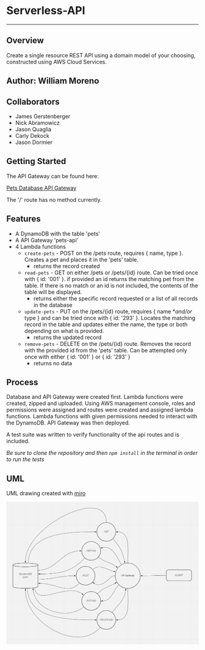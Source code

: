 # Serverless-API
---

## Overview

Create a single resource REST API using a domain model of your choosing, constructed using AWS Cloud Services.

## Author: William Moreno

## Collaborators

- James Gerstenberger
- Nick Abramowicz
- Jason Quaglia
- Carly Dekock
- Jason Dormier

## Getting Started

The API Gateway can be found here:

[Pets Database API Gateway](https://aok7i852b5.execute-api.us-west-2.amazonaws.com/beta)

The '/' route has no method currently.

## Features

- A DynamoDB with the table 'pets'
- A API Gateway 'pets-api'
- 4 Lambda functions
  - `create-pets` - POST on the /pets route, requires { name, type }. Creates a pet and places it in the 'pets' table.
    - returns the record created
  - `read-pets` - GET on either /pets or /pets/{id} route. Can be tried once with { id: '001' }. if provided an id returns the matching pet from the table. If there is no match or an id is not included, the contents of the table will be displayed.
    - returns either the specific record requested or a list of all records in the database
  - `update-pets` - PUT on the /pets/{id} route, requires { name **and/or* type } and can be tried once with { id: '293' }. Locates the matching record in the table and updates either the name, the type or both depending on what is provided.
    - returns the updated record
  - `remove-pets` - DELETE on the /pets/{id} route. Removes the record with the provided id from the 'pets' table. Can be attempted only once with either { id: '001' } or { id: '293' }
    - returns no data

## Process

Database and API Gateway were created first. Lambda functions were created, zipped and uploaded. Using AWS management console, roles and permissions were assigned and routes were created and assigned lambda functions. Lambda functions with given permissions needed to interact with the DynamoDB. API Gateway was then deployed.

A test suite was written to verify functionality of the api routes and is included.

*Be sure to clone the repository and then `npm install` in the terminal in order to run the tests*

## UML

UML drawing created with [miro](https://miro.com/)

![UML Diagram](./assets/serverless-api.PNG)
